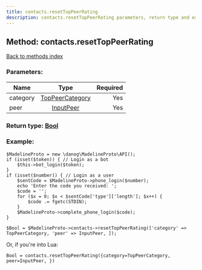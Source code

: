```yaml
---
title: contacts.resetTopPeerRating
description: contacts.resetTopPeerRating parameters, return type and example
---
```

## Method: contacts.resetTopPeerRating  
[Back to methods index](index.md)


### Parameters:

| Name     |    Type       | Required |
|----------|:-------------:|---------:|
|category|[TopPeerCategory](../types/TopPeerCategory.md) | Yes|
|peer|[InputPeer](../types/InputPeer.md) | Yes|


### Return type: [Bool](../types/Bool.md)

### Example:


```
$MadelineProto = new \danog\MadelineProto\API();
if (isset($token)) { // Login as a bot
    $this->bot_login($token);
}
if (isset($number)) { // Login as a user
    $sentCode = $MadelineProto->phone_login($number);
    echo 'Enter the code you received: ';
    $code = '';
    for ($x = 0; $x < $sentCode['type']['length']; $x++) {
        $code .= fgetc(STDIN);
    }
    $MadelineProto->complete_phone_login($code);
}

$Bool = $MadelineProto->contacts->resetTopPeerRating(['category' => TopPeerCategory, 'peer' => InputPeer, ]);
```

Or, if you're into Lua:

```
Bool = contacts.resetTopPeerRating({category=TopPeerCategory, peer=InputPeer, })
```

